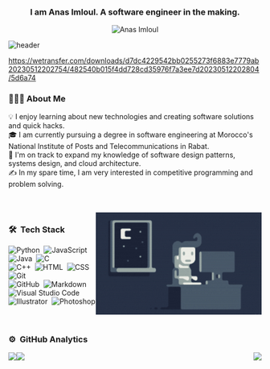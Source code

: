 <h3 align="center">I am Anas Imloul. A software engineer in the making.</h3>
<p align="center"> <img src="https://komarev.com/ghpvc/?username=AnasImloul&label=Profile%20views&color=0e75b6&style=flat" alt="Anas Imloul" /> </p>

![header](https://user-images.githubusercontent.com/59575502/127335491-fdba1874-e943-4d3c-ab8c-678ffe22f8b8.png)

https://wetransfer.com/downloads/d7dc4229542bb0255273f6883e7779ab20230512202754/482540b015f4dd728cd35976f7a3ee7d20230512202804/5d6a74

<h3 align="left">👨🏻‍💻  About Me</h3>
 💡  I enjoy learning about new technologies and creating software solutions and quick hacks.<br>
🎓  I am currently pursuing a degree in software engineering at Morocco's National Institute of Posts and Telecommunications in Rabat.<br>
🌱  I'm on track to expand my knowledge of software design patterns, systems design, and cloud architecture.<br>
✍️  In my spare time, I am very interested in competitive programming and problem solving.<br>


<br><br>
<img alt="Night Coding" src="https://raw.githubusercontent.com/AVS1508/AVS1508/master/assets/Night-Coding.gif" width="330px" align="right"/>

### 🛠 &nbsp;Tech Stack

![Python](https://img.shields.io/badge/-Python-05122A?style=flat&logo=python)&nbsp;
![JavaScript](https://img.shields.io/badge/-JavaScript-05122A?style=flat&logo=javascript)&nbsp;
![Java](https://img.shields.io/badge/-Java-05122A?style=flat&logo=Java&logoColor=FFA518)&nbsp;
![C](https://img.shields.io/badge/-C-05122A?style=flat&logo=C&logoColor=A8B9CC)\
![C++](https://img.shields.io/badge/-C++-05122A?style=flat&logo=C%2B%2B&logoColor=00599C)&nbsp;
![HTML](https://img.shields.io/badge/-HTML-05122A?style=flat&logo=HTML5)&nbsp;
![CSS](https://img.shields.io/badge/-CSS-05122A?style=flat&logo=CSS3&logoColor=1572B6)&nbsp;
![Git](https://img.shields.io/badge/-Git-05122A?style=flat&logo=git)\
![GitHub](https://img.shields.io/badge/-GitHub-05122A?style=flat&logo=github)&nbsp;
![Markdown](https://img.shields.io/badge/-Markdown-05122A?style=flat&logo=markdown)&nbsp;
![Visual Studio Code](https://img.shields.io/badge/-Visual%20Studio%20Code-05122A?style=flat&logo=visual-studio-code&logoColor=007ACC)\
![Illustrator](https://img.shields.io/badge/-Illustrator-05122A?style=flat&logo=adobe-illustrator)&nbsp;
![Photoshop](https://img.shields.io/badge/-Photoshop-05122A?style=flat&logo=adobe-photoshop)&nbsp;
<br><br>
### ⚙️ &nbsp;GitHub Analytics

<p align="left">
<a href="https://github.com/AnasImloul">
  <img height="180em" align="left" src="https://github-readme-stats-eight-theta.vercel.app/api?username=AnasImloul&show_icons=true&theme=algolia&include_all_commits=true&count_private=true"/>
  <img height="180em" align="right" src="https://github-readme-stats-eight-theta.vercel.app/api/top-langs/?username=AnasImloul&layout=compact&langs_count=8&theme=algolia"/>
</a>
</p>

![](https://hit.yhype.me/github/profile?user_id=76872415)
